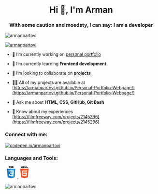 <h1 align="center">Hi 👋, I'm Arman</h1>
<h3 align="center">With some caution and moedsty, I can say: I am a developer</h3>

<p align="left"> <img src="https://komarev.com/ghpvc/?username=armanpartovi&label=Profile%20views&color=0e75b6&style=flat" alt="armanpartovi" /> </p>

<p align="left"> <a href="https://github.com/ryo-ma/github-profile-trophy"><img src="https://github-profile-trophy.vercel.app/?username=armanpartovi" alt="armanpartovi" /></a> </p>

- 🔭 I’m currently working on [personal portfolio](https://armanpartovi.github.io/Personal-Portfolio-Webpage/)

- 🌱 I’m currently learning **Frontend development**

- 👯 I’m looking to collaborate on **projects**

- 👨‍💻 All of my projects are available at [https://armanpartovi.github.io/Personal-Portfolio-Webpage/](https://armanpartovi.github.io/Personal-Portfolio-Webpage/)

- 💬 Ask me about **HTML, CSS, GitHub, Git Bash**

- 📄 Know about my experiences [https://filmfreeway.com/projects/2145296](https://filmfreeway.com/projects/2145296)

<h3 align="left">Connect with me:</h3>
<p align="left">
<a href="https://codepen.io/codepen.io/armanpartovi" target="blank"><img align="center" src="https://raw.githubusercontent.com/rahuldkjain/github-profile-readme-generator/master/src/images/icons/Social/codepen.svg" alt="codepen.io/armanpartovi" height="30" width="40" /></a>
</p>

<h3 align="left">Languages and Tools:</h3>
<p align="left"> <a href="https://www.w3schools.com/css/" target="_blank" rel="noreferrer"> <img src="https://raw.githubusercontent.com/devicons/devicon/master/icons/css3/css3-original-wordmark.svg" alt="css3" width="40" height="40"/> </a> <a href="https://www.w3.org/html/" target="_blank" rel="noreferrer"> <img src="https://raw.githubusercontent.com/devicons/devicon/master/icons/html5/html5-original-wordmark.svg" alt="html5" width="40" height="40"/> </a> </p>

<p><img align="center" src="https://github-readme-streak-stats.herokuapp.com/?user=armanpartovi&" alt="armanpartovi" /></p>
